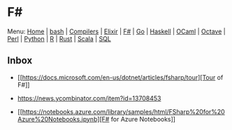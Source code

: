 # F#

Menu: [Home](README.md) | [bash](bash.md) | [Compilers](compilers.md) | [Elixir](elixir.md) |  [F#](fsharp.ms) | [Go](go.md) | [Haskell](haskell.md) | [OCaml](ocaml.md) | [Octave](octave.md) | [Perl](perl.org) | [Python](python.md) | [R](r.md) | [Rust](rust.md) | [Scala](scala.md)  | [SQL](sql.md)

## Inbox

+ [[https://docs.microsoft.com/en-us/dotnet/articles/fsharp/tour][Tour of F#]]
 - https://news.ycombinator.com/item?id=13708453
 + [[https://notebooks.azure.com/library/samples/html/FSharp%20for%20Azure%20Notebooks.ipynb][F# for Azure Notebooks]]
 
